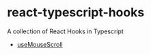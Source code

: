 # react-typescript-hooks
A collection of React Hooks in Typescript

* [useMouseScroll](https://gist.github.com/ivanstnsk/e775d28ebd0dff06981cc7b65e2238d9)
